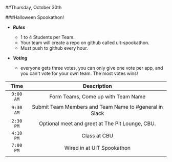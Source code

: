 ##Thursday, October 30th

###Halloween Spookathon!

- ***Rules***
  - 1 to 4 Students per Team.
  - Your team will create a repo on github called uit-spookathon.
  - Must push to github every hour.


- ***Voting***
  - everyone gets three votes, you can only give one vote per app, and you can't vote for your own team. The most votes wins!

| Time          | Description                  |
|:-------------:|:----------------------------:|
| `9:00 AM`     | Form Teams, Come up with Team Name|
| `9:30 AM`     | Submit Team Members and Team Name to #general in Slack
| `2:30 PM`     | Optional meet and greet at The Pit Lounge, CBU.|
| `4:10 PM`     | Class at CBU                 |
| `7:00 PM`     | Wired in at UIT Spookathon |
|||
